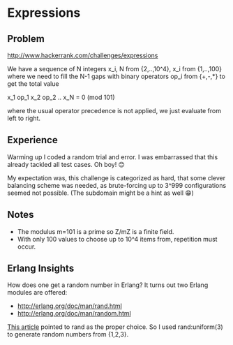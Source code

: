 # Expressions

## Problem
http://www.hackerrank.com/challenges/expressions

We have a sequence of N integers x_i, N from {2,..,10^4}, x_i from {1,..,100}
where we need to fill the N-1 gaps with binary operators op_i from {+,-,*}
to get the total value 

x_1 op_1 x_2 op_2 .. x_N = 0 (mod 101)

where the usual operator precedence is not applied, we just evaluate from left to right.

## Experience
Warming up I coded a random trial and error. I was embarrassed that this
already tackled all test cases. Oh boy! :blush:

My expectation was, this challenge is categorized as hard, that some clever balancing 
scheme was needed, as brute-forcing up to 3^999 configurations seemed not possible.
(The subdomain might be a hint as well :grin:)

## Notes
- The modulus m=101 is a prime so Z/mZ is a finite field.
- With only 100 values to choose up to 10^4 items from, repetition must
  occur.

## Erlang Insights
How does one get a random number in Erlang? It turns out two Erlang modules
are offered:
- http://erlang.org/doc/man/rand.html
- http://erlang.org/doc/man/random.html

[This article](https://hashrocket.com/blog/posts/the-adventures-of-generating-random-numbers-in-erlang-and-elixir)
pointed to rand as the proper choice. 
So I used rand:uniform(3) to generate random numbers from {1,2,3}.
